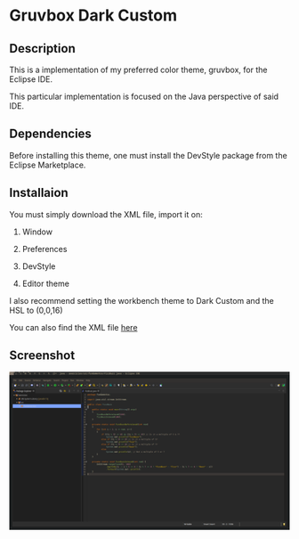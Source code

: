 # Gruvbox Dark Custom

## Description 
 
This is a implementation of my preferred color theme, gruvbox, for the Eclipse IDE. 

This particular implementation is focused on the Java perspective of said IDE.

## Dependencies

Before installing this theme, one must install the DevStyle package from the Eclipse Marketplace.

## Installaion

You must simply download the XML file, import it on:

1. Window

2. Preferences 

3. DevStyle 

4. Editor theme 

I also recommend setting the workbench theme to Dark Custom and the HSL to (0,0,16)

You can also find the XML file [here](http://www.eclipsecolorthemes.org/?view=theme&id=62229)

## Screenshot

![Gruvbox Material Custom](./screenshot/gruvbox-theme.png)


